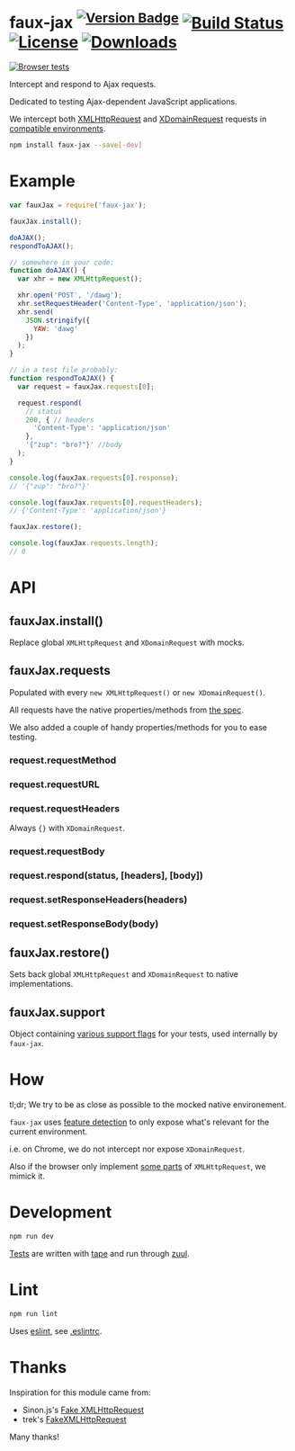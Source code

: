 # faux-jax <sup>[![Version Badge][npm-version-svg]][package-url]</sup> [![Build Status][travis-svg]][travis-url] [![License][license-image]][license-url] [![Downloads][downloads-image]][downloads-url]

[![Browser tests][browser-test-matrix]][browser-test-url]

Intercept and respond to Ajax requests.

Dedicated to testing Ajax-dependent JavaScript applications.

We intercept both [XMLHttpRequest](https://xhr.spec.whatwg.org/) and
[XDomainRequest](https://msdn.microsoft.com/en-us/library/ie/cc288060(v=vs.85).aspx)
requests in [compatible environments](#how).

```sh
npm install faux-jax --save[-dev]
```

# Example


```js
var fauxJax = require('faux-jax');

fauxJax.install();

doAJAX();
respondToAJAX();

// somewhere in your code:
function doAJAX() {
  var xhr = new XMLHttpRequest();

  xhr.open('POST', '/dawg');
  xhr.setRequestHeader('Content-Type', 'application/json');
  xhr.send(
    JSON.stringify({
      YAW: 'dawg'
    })
  );
}

// in a test file probably:
function respondToAJAX() {
  var request = fauxJax.requests[0];

  request.respond(
    // status
    200, { // headers
      'Content-Type': 'application/json'
    },
    '{"zup": "bro?"}' //body
  );
}

console.log(fauxJax.requests[0].response);
// '{"zup": "bro?"}'

console.log(fauxJax.requests[0].requestHeaders);
// {'Content-Type': 'application/json'}

fauxJax.restore();

console.log(fauxJax.requests.length);
// 0
```

# API

## fauxJax.install()

Replace global `XMLHttpRequest` and `XDomainRequest` with mocks.

## fauxJax.requests

Populated with every `new XMLHttpRequest()` or `new XDomainRequest()`.

All requests have the native properties/methods from [the spec](https://xhr.spec.whatwg.org/).

We also added a couple of handy properties/methods for you to ease testing.

### request.requestMethod

### request.requestURL

### request.requestHeaders

Always `{}` with `XDomainRequest`.

### request.requestBody

### request.respond(status, [headers], [body])

### request.setResponseHeaders(headers)

### request.setResponseBody(body)

## fauxJax.restore()

Sets back global `XMLHttpRequest` and `XDomainRequest` to native implementations.

## fauxJax.support

Object containing [various support flags](./lib/support.js) for your tests, used internally by `faux-jax`.

# How

tl;dr; We try to be as close as possible to the mocked native environement.

`faux-jax` uses [feature detection](./lib/support.js) to only expose what's relevant for the current environment.

i.e. on Chrome, we do not intercept nor expose `XDomainRequest`.

Also if the browser only implement [some parts](https://dvcs.w3.org/hg/xhr/raw-file/default/xhr-1/Overview.html) of `XMLHttpRequest`, we mimick it.

# Development

```sh
npm run dev
```

[Tests](./test/) are written with [tape](https://github.com/substack/tape) and run through [zuul](http://localhost:8080/__zuul).

# Lint

```sh
npm run lint
```

Uses [eslint](http://eslint.org/), see [.eslintrc](./.eslintrc).

# Thanks

Inspiration for this module came from:
- Sinon.js's [Fake XMLHttpRequest](http://sinonjs.org/docs/#server)
- trek's [FakeXMLHttpRequest](https://github.com/trek/FakeXMLHttpRequest)

Many thanks!

[package-url]: https://npmjs.org/package/faux-jax
[npm-version-svg]: http://vb.teelaun.ch/algolia/faux-jax.svg
[travis-svg]: https://img.shields.io/travis/algolia/faux-jax/master.svg?style=flat-square
[travis-url]: https://travis-ci.org/algolia/faux-jax
[license-image]: http://img.shields.io/npm/l/faux-jax.svg?style=flat-square
[license-url]: LICENSE
[downloads-image]: https://img.shields.io/npm/dm/faux-jax.svg?style=flat-square
[downloads-url]: http://npm-stat.com/charts.html?package=faux-jax
[browser-test-matrix]: https://saucelabs.com/browser-matrix/algolia-faux-jax.svg
[browser-test-url]: https://saucelabs.com/u/algolia-faux-jax



